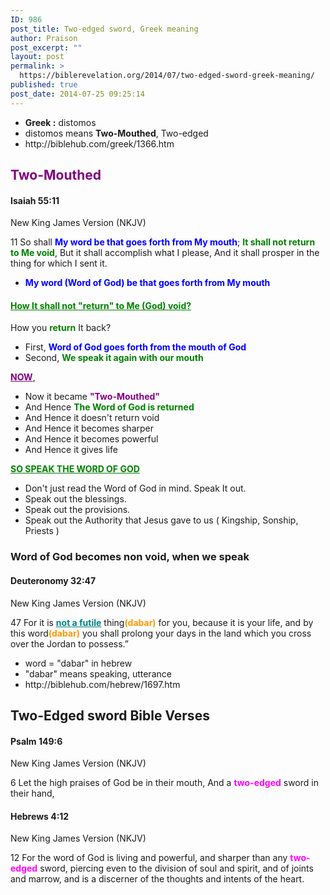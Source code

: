 ```yaml
---
ID: 986
post_title: Two-edged sword, Greek meaning
author: Praison
post_excerpt: ""
layout: post
permalink: >
  https://biblerevelation.org/2014/07/two-edged-sword-greek-meaning/
published: true
post_date: 2014-07-25 09:25:14
---
```

<ul>
	<li><strong>Greek :</strong> distomos</li>
	<li>distomos means <strong>Two-Mouthed</strong>, Two-edged</li>
	<li>http://biblehub.com/greek/1366.htm</li>
</ul>
<h2><span style="color: #800080;">Two-Mouthed</span></h2>
<h4><strong>Isaiah 55:11</strong></h4>
New King James Version (NKJV)

11 So shall <span style="color: #0000ff;"><strong>My word be that goes forth from My mouth</strong></span>;
<span style="color: #008000;"><strong>It shall not return to Me void</strong></span>,
But it shall accomplish what I please,
And it shall prosper in the thing for which I sent it.
<ul>
	<li><strong><span style="color: #0000ff;">My word (Word of God) be that goes forth from My mouth</span></strong></li>
</ul>
<h4><span style="text-decoration: underline;"><span style="color: #008000; text-decoration: underline;">How It shall not "return" to Me (God) void?</span></span></h4>
How you <span style="color: #008000;"><strong>return</strong></span> It back?
<ul>
	<li>First, <strong><span style="color: #0000ff;">Word of God goes forth from the mouth of God</span></strong></li>
	<li>Second, <span style="color: #008000;"><strong>We speak it again with our mouth</strong></span></li>
</ul>
<span style="text-decoration: underline; color: #800080;"><strong>NOW</strong></span>,
<ul>
	<li>Now it became <span style="color: #800080;"><strong>"Two-Mouthed"</strong></span></li>
	<li>And Hence <strong><span style="color: #008000;">The Word of God is returned</span></strong></li>
	<li>And Hence it doesn't return void</li>
	<li>And Hence it becomes sharper</li>
	<li>And Hence it becomes powerful</li>
	<li>And Hence it gives life</li>
</ul>
<span style="text-decoration: underline; color: #008000;"><strong>SO SPEAK THE WORD OF GOD</strong></span>
<ul>
	<li>Don't just read the Word of God in mind. Speak It out.</li>
	<li>Speak out the blessings.</li>
	<li>Speak out the provisions.</li>
	<li>Speak out the Authority that Jesus gave to us ( Kingship, Sonship, Priests )</li>
</ul>
<h3>Word of God becomes non void, when we speak</h3>
<h4><strong>Deuteronomy 32:47</strong></h4>
New King James Version (NKJV)

47 For it is <span style="text-decoration: underline;"><strong><span style="color: #008080; text-decoration: underline;">not a futile</span></strong></span> thing<span style="color: #ff9900;"><strong>(dabar)</strong></span> for you, because it is your life, and by this word<strong><span style="color: #ff9900;">(dabar)</span></strong> you shall prolong your days in the land which you cross over the Jordan to possess.”
<ul>
	<li>word = "dabar" in hebrew</li>
	<li>"dabar" means speaking, utterance</li>
	<li>http://biblehub.com/hebrew/1697.htm</li>
</ul>
<h2>Two-Edged sword Bible Verses</h2>
<h4><strong>Psalm 149:6</strong></h4>
New King James Version (NKJV)

6 Let the high praises of God be in their mouth,
And a <span style="color: #ff00ff;"><strong>two-edged</strong></span> sword in their hand,
<h4><strong>Hebrews 4:12</strong></h4>
New King James Version (NKJV)

12 For the word of God is living and powerful, and sharper than any <span style="color: #ff00ff;"><strong>two-edged</strong></span> sword, piercing even to the division of soul and spirit, and of joints and marrow, and is a discerner of the thoughts and intents of the heart.